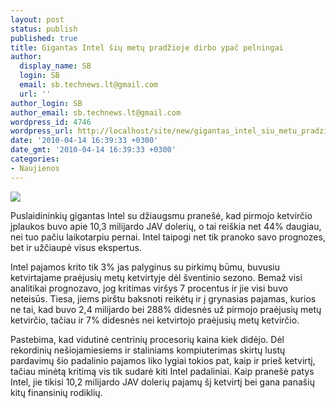 ```yaml
---
layout: post
status: publish
published: true
title: Gigantas Intel šių metų pradžioje dirbo ypač pelningai
author:
  display_name: SB
  login: SB
  email: sb.technews.lt@gmail.com
  url: ''
author_login: SB
author_email: sb.technews.lt@gmail.com
wordpress_id: 4746
wordpress_url: http://localhost/site/new/gigantas_intel_siu_metu_pradzioje_dirbo_ypac_pelingai/
date: '2010-04-14 16:39:33 +0300'
date_gmt: '2010-04-14 16:39:33 +0300'
categories:
- Naujienos
---
```

<div class="imgright"><img src="http://www.part.lt/img/77b03f67c655585b7aa06ebaedc062ae967.jpg"  /></div>
<p>Puslaidininkių gigantas Intel su džiaugsmu pranešė, kad pirmojo ketvirčio įplaukos buvo apie 10,3 milijardo JAV dolerių, o tai reiškia net 44% daugiau, nei tuo pačiu laikotarpiu pernai. Intel taipogi net tik pranoko savo prognozes, bet ir užčiaupė visus ekspertus.</p>
<p>Intel pajamos krito tik 3% jas palyginus su pirkimų būmu, buvusiu ketvirtajame praėjusių metų ketvirtyje dėl šventinio sezono. Bemaž visi analitikai prognozavo, jog kritimas viršys 7 procentus ir jie visi buvo neteisūs. Tiesa, jiems pirštu baksnoti reikėtų ir į grynasias pajamas, kurios ne tai, kad buvo 2,4 milijardo bei 288% didesnės už pirmojo praėjusių metų ketvirčio, tačiau ir 7% didesnės nei ketvirtojo praėjusių metų ketvirčio.</p>
<p>Pastebima, kad vidutinė centrinių procesorių kaina kiek didėjo. Dėl rekordinių nešiojamiesiems ir staliniams kompiuterimas skirtų lustų pardavimų šio padalinio pajamos liko lygiai tokios pat, kaip ir prieš ketvirtį, tačiau minėtą kritimą vis tik sudarė kiti Intel padaliniai. Kaip pranešė patys Intel, jie tikisi 10,2 milijardo JAV dolerių pajamų šį ketvirtį bei gana panašių kitų finansinių rodiklių.<br /></p>
